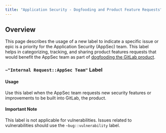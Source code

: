 ```yaml
---
title: "Application Security - Dogfooding and Product Feature Requests"
---
```


## Overview

This page describes the usage of a new label to indicate a specific issue or epic is a priority for the Application Security (AppSec) team. This label helps in categorizing, tracking, and sharing product features requests that would benefit the AppSec team as part of [dogfooding the GitLab product](https://handbook.gitlab.com/handbook/values/#dogfooding).

### `~"Internal Request::AppSec Team"` Label

#### Usage

Use this label when the AppSec team requests new security features or improvements to be built into GitLab, the product.

#### Important Note

This label is not applicable for vulnerabilities. Issues related to vulnerabilities should use the `~bug::vulnerability` label.
